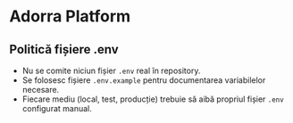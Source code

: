 # Adorra Platform

## Politică fișiere .env
- Nu se comite niciun fișier `.env` real în repository.
- Se folosesc fișiere `.env.example` pentru documentarea variabilelor necesare.
- Fiecare mediu (local, test, producție) trebuie să aibă propriul fișier `.env` configurat manual.
